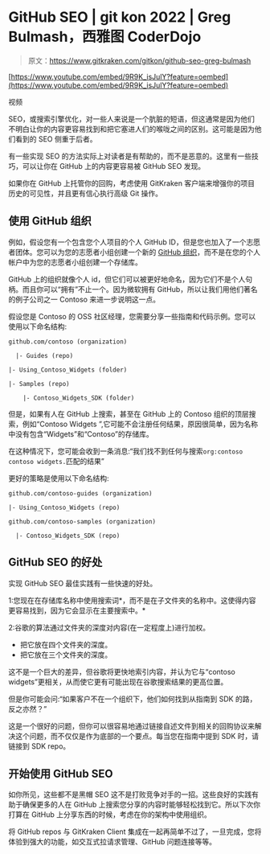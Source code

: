 # GitHub SEO | git kon 2022 | Greg Bulmash，西雅图 CoderDojo

> 原文：<https://www.gitkraken.com/gitkon/github-seo-greg-bulmash>

[https://www.youtube.com/embed/9R9K_isJulY?feature=oembed](https://www.youtube.com/embed/9R9K_isJulY?feature=oembed)

视频

SEO，或搜索引擎优化，对一些人来说是一个肮脏的短语，但这通常是因为他们不明白让你的内容更容易找到和把它塞进人们的喉咙之间的区别。这可能是因为他们看到的 SEO 侧重于后者。

有一些实现 SEO 的方法实际上对读者是有帮助的，而不是恶意的。这里有一些技巧，可以让你在 GitHub 上的内容更容易被 GitHub SEO 发现。

如果你在 GitHub 上托管你的回购，考虑使用 GitKraken 客户端来增强你的项目历史的可见性，并且更有信心执行高级 Git 操作。

## **使用 GitHub 组织**

例如，假设您有一个包含您个人项目的个人 GitHub ID，但是您也加入了一个志愿者团体。您可以为您的志愿者小组创建一个新的 [GitHub 组织](https://docs.github.com/en/organizations/collaborating-with-groups-in-organizations/about-organizations)，而不是在您的个人帐户中为您的志愿者小组创建一个存储库。

GitHub 上的组织就像个人 id，但它们可以被更好地命名，因为它们不是个人句柄。而且你可以“拥有”不止一个。因为微软拥有 GitHub，所以让我们用他们著名的例子公司之一 Contoso 来进一步说明这一点。

假设您是 Contoso 的 OSS 社区经理，您需要分享一些指南和代码示例。您可以使用以下命名结构:

`github.com/contoso (organization)`

`  |- Guides (repo)`

`|- Using_Contoso_Widgets (folder)`

`|- Samples (repo)`

`    |- Contoso_Widgets_SDK (folder)`

但是，如果有人在 GitHub 上搜索，甚至在 GitHub 上的 Contoso 组织的顶层搜索，例如“Contoso Widgets ”,它可能不会注册任何结果，原因很简单，因为名称中没有包含“Widgets”和“Contoso”的存储库。

在这种情况下，您可能会收到一条消息:“我们找不到任何与搜索`org:contoso contoso widgets.`匹配的结果”

更好的策略是使用以下命名结构:

`github.com/contoso-guides (organization)`

`|- Using_Contoso_Widgets (repo)`

`github.com/contoso-samples (organization)`

`  |- Contoso_Widgets_SDK (repo)`

## **GitHub SEO 的好处**

实现 GitHub SEO 最佳实践有一些快速的好处。

1:您现在在存储库名称中使用搜索词*，而不是在子文件夹的名称中。这使得内容更容易找到，因为它会显示在主要搜索中。*

2:谷歌的算法通过文件夹的深度对内容(在一定程度上)进行加权。

*   把它放在四个文件夹的深度。
*   把它放在三个文件夹的深度。

这不是一个巨大的差异，但谷歌将更快地索引内容，并认为它与“contoso widgets”更相关，从而使它更有可能出现在谷歌搜索结果的更高位置。

但是你可能会问:“如果客户不在一个组织下，他们如何找到从指南到 SDK 的路，反之亦然？”

这是一个很好的问题，但你可以很容易地通过链接自述文件到相关的回购协议来解决这个问题，而不仅仅是作为底部的一个要点。每当您在指南中提到 SDK 时，请链接到 SDK repo。

## **开始使用 GitHub SEO**

如你所见，这些都不是黑帽 SEO 这不是打败竞争对手的一招。这些良好的实践有助于确保更多的人在 GitHub 上搜索您分享的内容时能够轻松找到它。所以下次你打算在 GitHub 上分享东西的时候，考虑在你的架构中使用组织。

将 GitHub repos 与 GitKraken Client 集成在一起再简单不过了，一旦完成，您将体验到强大的功能，如交互式拉请求管理、GitHub 问题连接等等。